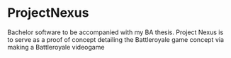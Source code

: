 # ProjectNexus
Bachelor software to be accompanied with my BA thesis. Project Nexus is to serve as a proof of concept detailing the Battleroyale game concept via making a Battleroyale videogame
